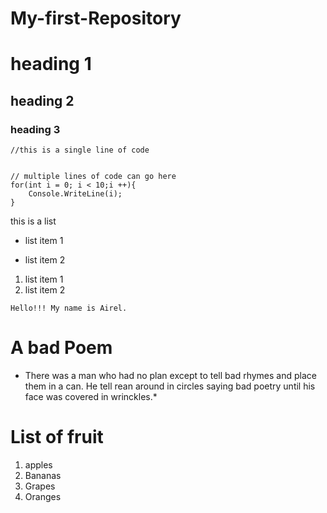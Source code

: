 # My-first-Repository

# heading 1
## heading 2
### heading 3

`//this is a single line of code`


```

// multiple lines of code can go here
for(int i = 0; i < 10;i ++){
	Console.WriteLine(i);
}
```


this is a list
+ list item 1
- list item 2

1. list item 1
2. list item 2

`Hello!!! My name is Airel.`


# A bad Poem

* There was a man who had no plan except to tell bad rhymes and place them in a can.
He tell rean around in circles saying bad poetry until his face was covered in wrinckles.*


# List of fruit

1. apples
2. Bananas
3. Grapes
4. Oranges

